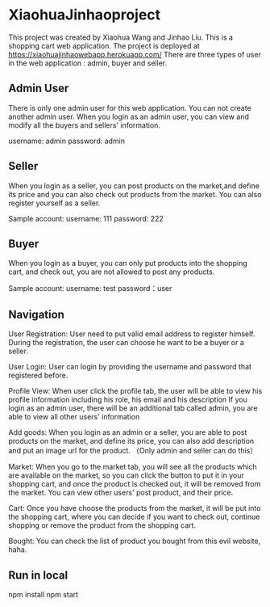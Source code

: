 # XiaohuaJinhaoproject

This project was created by Xiaohua Wang and Jinhao Liu. This is a shopping cart web application.
The project is deployed at https://xiaohuajinhaowebapp.herokuapp.com/
There are three types of user in the web application : admin, buyer and seller.

## Admin User

There is only one admin user for this web application. You can not create another admin user.
When you login as an admin user, you can view and modify all the buyers and sellers' information.

username: admin
password: admin

## Seller

When you login as a seller, you can post products on the market,and define its price and you can also check out products from the market.
You can also register yourself as a seller.

Sample account:
username: 111
password: 222

## Buyer

When you login as a buyer, you can only put products into the shopping cart, and check out, you are not allowed to post any products.

Sample account:
username: test
password：user

## Navigation

User Registration: User need to put valid email address to register himself.
                   During the registration, the user can choose he want to be a buyer or a seller.
                   
User Login:        User can login by providing the username and password that registered before.

Profile View:      When user click the profile tab, the user will be able to view his profile information including
                   his role, his email and his description
                   If you login as an admin user, there will be an additional tab called admin, you are able to view all other users' information

Add goods:         When you login as an admin or a seller, you are able to post products on the market, and define its price, you can also add 
                   description and put an image url for the product. （Only admin and seller can do this）

Market:            When you go to the market tab, you will see all the products which are available on the market, so you can click the button to 
                   put it in your shopping cart, and once the product is checked out, it will be removed from the market. You can view other users' 
                   post product, and their price.
                 

Cart:              Once you have choose the products from the market, it will be put into the shopping cart, where you can decide if you want to 
                   check out, continue shopping or remove the product from the shopping cart.
                   
Bought:            You can check the list of product you bought from this evil website, haha.


## Run in local
npm install
npm start
